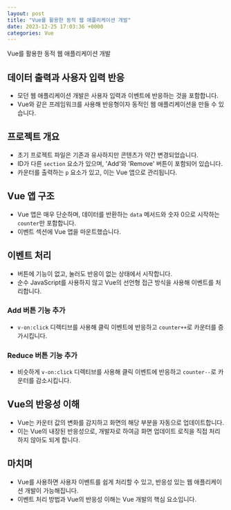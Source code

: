 ```yaml
---
layout: post
title: "Vue를 활용한 동적 웹 애플리케이션 개발"
date: 2023-12-25 17:03:36 +0000
categories: Vue
---
```


Vue를 활용한 동적 웹 애플리케이션 개발

## 데이터 출력과 사용자 입력 반응

- 모던 웹 애플리케이션 개발은 사용자 입력과 이벤트에 반응하는 것을 포함합니다.
- Vue와 같은 프레임워크를 사용해 반응형이자 동적인 웹 애플리케이션을 만들 수 있습니다.

## 프로젝트 개요

- 초기 프로젝트 파일은 기존과 유사하지만 콘텐츠가 약간 변경되었습니다.
- ID가 다른 `section` 요소가 있으며, 'Add'와 'Remove' 버튼이 포함되어 있습니다.
- 카운터를 출력하는 `p` 요소가 있고, 이는 Vue 앱으로 관리됩니다.

## Vue 앱 구조

- Vue 앱은 매우 단순하며, 데이터를 반환하는 `data` 메서드와 숫자 0으로 시작하는 `counter`만 포함합니다.
- 이벤트 섹션에 Vue 앱을 마운트했습니다.

## 이벤트 처리

- 버튼에 기능이 없고, 눌러도 반응이 없는 상태에서 시작합니다.
- 순수 JavaScript를 사용하지 않고 Vue의 선언형 접근 방식을 사용해 이벤트를 처리합니다.

### Add 버튼 기능 추가

- `v-on:click` 디렉티브를 사용해 클릭 이벤트에 반응하고 `counter++`로 카운터를 증가시킵니다.

### Reduce 버튼 기능 추가

- 비슷하게 `v-on:click` 디렉티브를 사용해 클릭 이벤트에 반응하고 `counter--`로 카운터를 감소시킵니다.

## Vue의 반응성 이해

- Vue는 카운터 값의 변화를 감지하고 화면의 해당 부분을 자동으로 업데이트합니다.
- 이는 Vue의 내장된 반응성으로, 개발자로 하여금 화면 업데이트 로직을 직접 처리하지 않아도 되게 합니다.

## 마치며

- Vue를 사용하면 사용자 이벤트를 쉽게 처리할 수 있고, 반응성 있는 웹 애플리케이션 개발이 가능해집니다.
- 이벤트 처리 방법과 Vue의 반응성 이해는 Vue 개발의 핵심 요소입니다.
